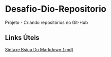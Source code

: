 # Desafio-Dio-Repositorio
Projeto - Criando repositórios no Git-Hub

## Links Úteis
[Sintaxe Bśica Do Markdown (.md) ](https://www.markdownguide.org/basic-syntax/)
